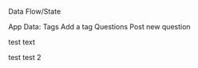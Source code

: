 Data Flow/State

App Data:
  Tags
  Add a tag
  Questions
  Post new question

test text

test test 2


  